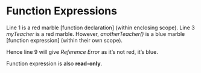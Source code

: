 # Function Expressions


Line 1 is a red marble [function declaration] (within enclosing scope).
Line 3 _myTeacher_ is a red marble.
However, _anotherTeacher()_ is a blue marble [function expression] (within their own scope).


Hence line 9 will give _Reference Error_ as it’s not red, it’s blue.


Function expression is also **read-only**.
